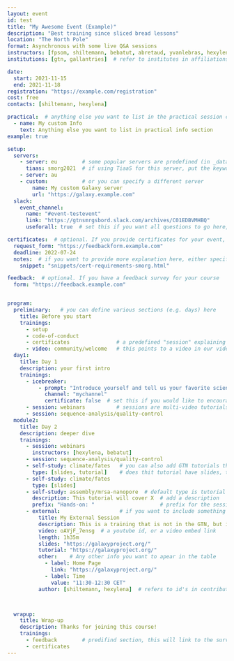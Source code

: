 ```yaml
---
layout: event
id: test
title: "My Awesome Event (Example)"
description: "Best training since sliced bread lessons"
location: "The North Pole"
format: Asynchronous with some live Q&A sessions
instructors: [fpsom, shiltemann, bebatut, abretaud, yvanlebras, hexylena]
institutions: [gtn, gallantries]  # refer to institutes in affiliations.yaml, these will be listed as organisers and in the acknowledgement section of the page

date:
  start: 2021-11-15
  end: 2021-11-18
registration: "https://example.com/registration"
cost: free
contacts: [shiltemann, hexylena]

practical:  # anything else you want to list in the practical session can go here
  - name: My custom Info
    text: Anything else you want to list in practical info section
example: true

setup:
  servers:
    - server: eu        # some popular servers are predefined (in _data/servers.yml)
      tiaas: smorg2021  # if using TiaaS for this server, put the keyword here
    - server: au
    - custom:           # or you can specify a different server
        name: My custom Galaxy server
        url: "https://galaxy.example.com"
  slack:
    event_channel:
      name: "#event-testevent"
      link: "https://gtnsmrgsbord.slack.com/archives/C01EDBVMHBQ"
      useforall: true  # set this if you want all questions to go here, rather than the individual tutorial channels

certificates:  # optional. If you provide certificates for your event, which participants should request
  request_form: "https://feedbackform.example.com"
  deadline: 2022-07-24
  notes:  # if you want to provide more explanation here, either specificy "notes: my text about certs" or reuse an available snippet as shown below
    snippet: "snippets/cert-requirements-smorg.html"

feedback:  # optional. If you have a feedback survey for your course
  form: "https://feedback.example.com"


program:
  preliminary:   # you can define various sections (e.g. days) here
    title: Before you start
    trainings:
      - setup
      - code-of-conduct
      - certificates               # a predefined "session" explaining about certificates
      - video: community/welcome   # this points to a video in our video library
  day1:
    title: Day 1
    description: your first intro
    trainings:
      - icebreaker:
          - prompt: "Introduce yourself and tell us your favorite science fun fact!"
            channel: "mychannel"
            certificate: false  # set this if you would like to encourage participation in icebreakers in order to receive certificate
      - session: webinars          # sessions are multi-video tutorials (e.g. lecture & hands-on), see our session library for these
      - session: sequence-analysis/quality-control
  module2:
    title: Day 2
    description: deeper dive
    trainings:
      - session: webinars
        instructors: [hexylena, bebatut]
      - session: sequence-analysis/quality-control
      - self-study: climate/fates   # you can also add GTN tutorials that don't have videos, format is <topics>/<tutorial id> (find this in the GTN url of the tutorial)
        type: [slides, tutorial]    # does thit tutorial have slides, tutorial or both?
      - self-study: climate/fates
        type: [slides]
      - self-study: assembly/mrsa-nanopore  # default type is tutorial only
        description: This tutorial will cover X  # add a description
        prefix: "Hands-on: "                     # prefix for the session title
      - external:                   # if you want to include something outside of the GTN? No problem!
          title: My External Session
          description: This is a training that is not in the GTN, but it will teach you about XYZ
          video: oAVjF_7ensg  # a youtube id, or a video embed link
          length: 1h35m
          slides: "https://galaxyproject.org/"
          tutorial: "https://galaxyproject.org/"
          other:    # Any other info you want to apear in the table
            - label: Home Page
              link: "https://galaxyproject.org/"
            - label: Time
              value: "11:30-12:30 CET"
          author: [shiltemann, hexylena]  # refers to id's in contributors.yaml



  wrapup:
    title: Wrap-up
    description: Thanks for joining this course!
    trainings:
      - feedback        # predifind section, this will link to the survey form you defined above.
      - certificates
---
```

